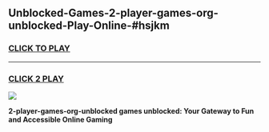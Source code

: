 
## Unblocked-Games-2-player-games-org-unblocked-Play-Online-#hsjkm
<h3>
<a href="https://premium.freeplayer.one?title=2-player-games-org-unblocked&ref=24F">CLICK TO PLAY</a></h3>
<hr>

<h3>
<a href="https://premium.freeplayer.one?title=2-player-games-org-unblocked&ref=24F">CLICK 2 PLAY</a>
  
</h3>

<a href="https://premium.freeplayer.one?title=2-player-games-org-unblocked&ref=24F/"><img src="https://clearcache.store/games.png"></a>


**2-player-games-org-unblocked games unblocked: Your Gateway to Fun and Accessible Online Gaming**

